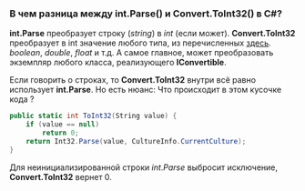 ### В чем разница между int.Parse() и Convert.ToInt32() в C#?
**int.Parse** преобразует строку (*string*) в *int* (если может).
**Convert.ToInt32** преобразует в int значение любого типа, из перечисленных [здесь](https://learn.microsoft.com/ru-ru/dotnet/api/system.convert.toint32?redirectedfrom=MSDN&view=net-7.0#overloads "Convert.ToInt32 Метод"). *boolean*, *double*, *float* и т.д. А самое главное, может преобразовать экземпляр любого класса, реализующего **IConvertible**.

Если говорить о строках, то **Convert.ToInt32** внутри всё равно использует **int.Parse**. Но есть нюанс:
Что происходит в этом кусочке кода ?

```C#
public static int ToInt32(String value) {
    if (value == null)
        return 0;
    return Int32.Parse(value, CultureInfo.CurrentCulture);
}
```

Для неинициализированной строки *int*.*Parse* выбросит исключение, **Convert.ToInt32** вернет 0.